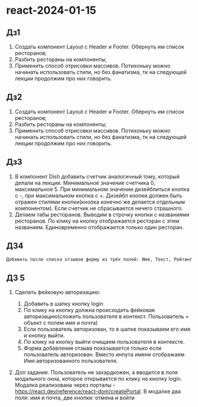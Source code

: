 # react-2024-01-15

## Дз1

1. Создать компонент Layout с Header и Footer. Обернуть им список ресторанов;
2. Разбить рестораны на компоненты;
3. Применить способ отрисовки массивов. Потихоньку можно начинать использовать стили, но без фанатизма, тк на следующей лекции продолжим про них говорить.

## Дз2

1. Создать компонент Layout с Header и Footer. Обернуть им список ресторанов;
2. Разбить рестораны на компоненты;
3. Применить способ отрисовки массивов. Потихоньку можно начинать использовать стили, но без фанатизма, тк на следующей лекции продолжим про них говорить.

## Дз3

1. В компонент Dish добавить счетчик аналогичный тому, который делали на лекции. Минимальное значение счетчика 0, максимальное 5. При минимальном значении дизейблиться кнопка с -, при максимальном кнопка с +. Дизейбл кнопки должен быть отражен стилями кнопки(кнопка конечно же делается отдельным компонентом). Если счетчик не сбрасывается ничего страшного.
2. Делаем табы ресторанов. Выводим в строчку кнопки с названиями ресторанов. По клику на кнопку отображается ресторан с этим названием. Единовременно отображается только один ресторан.

## ДЗ4

    Добавить после списка отзывов форму из трёх полей: Имя, Текст, Рейтинг

## ДЗ 5

1. Сделать фейковую авторизацию:

    1. Добавить в шапку кнопку login
    2. По клику на кнопку должна происходить фейковая авторизацию(сложить пользователя в контекст. Пользователь = объект с полем имя и почта)
    3. Если пользователь авторизован, то в шапке показываем его имя и кнопку выйти.
    4. По клику на кнопку выйти очищаем пользователя в контексте.
    5. Форма добавления отзыва показывается только если пользователь авторизован. Вместо инпута имени отображаем Имя авторизованного пользователя.

2. Доп задание. Пользователь не захардкожен, а вводится в поля модального окна, которое открывается по клику на кнопку login. Модалка реализована через порталы - <https://react.dev/reference/react-dom/createPortal>. В модалке два поля: имя и почта, две кнопки: отмена и войти
